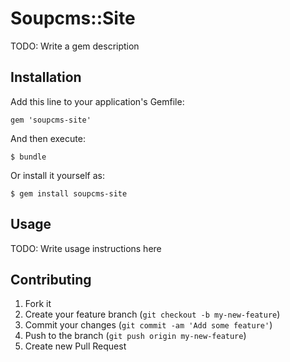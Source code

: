 # Soupcms::Site

TODO: Write a gem description

## Installation

Add this line to your application's Gemfile:

    gem 'soupcms-site'

And then execute:

    $ bundle

Or install it yourself as:

    $ gem install soupcms-site

## Usage

TODO: Write usage instructions here

## Contributing

1. Fork it
2. Create your feature branch (`git checkout -b my-new-feature`)
3. Commit your changes (`git commit -am 'Add some feature'`)
4. Push to the branch (`git push origin my-new-feature`)
5. Create new Pull Request
